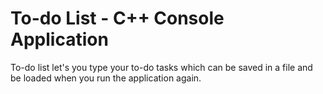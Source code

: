 # To-do List - C++ Console Application

To-do list let's you type your to-do tasks which can be saved in a file and be loaded when you run the application again.
